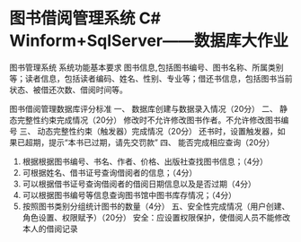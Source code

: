 # 图书借阅管理系统 C# Winform+SqlServer——数据库大作业
图书管理系统
系统功能基本要求
图书信息,包括图书编号、图书名称、所属类别等；读者信息，包括读者编码、姓名、性别、专业等；借还书信息，包括图书当前状态、被借还次数、借阅时间等。

图书借阅管理数据库评分标准
一、	数据库创建与数据录入情况（20分）
二、	静态完整性约束完成情况（20分）
修改时不允许修改图书作者。不允许修改图书编号
三、	动态完整性约束（触发器）完成情况（20分）
还书时，设置触发器，如果已超期，提示“本书已过期，请先交罚款”
四、	能否完成相应查询（20分）
1.	根据根据图书编号、书名、作者、价格、出版社查找图书信息；（4分）
2.	可根据姓名、借书证号查询借阅者的信息；（4分）
3.	可以根据借书证号查询借阅者的借阅日期信息以及是否过期（4分）
4.	可以根据图书编号等信息查询图书馆中图书库存情况；（4分）
5. 按照图书类别分组统计图书的数量（4分）
五、安全性完成情况（用户创建、角色设置、权限赋予）（20分）
安全：应设置权限保护，使借阅人员不能修改本人的借阅记录
